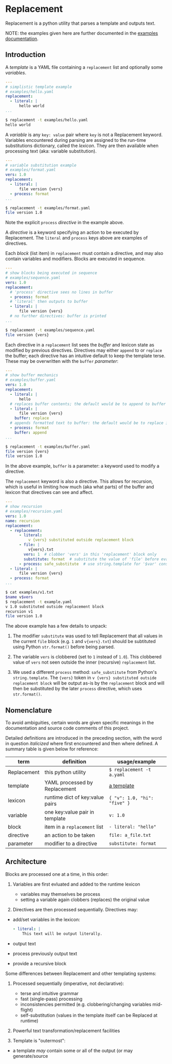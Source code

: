 # Replacement

Replacement is a python utility that parses a template and outputs text.

NOTE: the examples given here are further documented in the
	[examples documentation](examples/README.md).

## Introduction

A *template* is a YAML file containing a `replacement` list
	and optionally some *variables*.

```yaml
---
# simplistic template example
# examples/hello.yaml
replacement:
  - literal: |
      hello world
...
```

```bash
$ replacement -t examples/hello.yaml
hello world
```

A *variable* is any `key: value` pair where `key` is not a Replacement keyword.
Variables encountered during parsing are assigned
	to the run-time substitutions dictionary, called the *lexicon*.
They are then available when processing text (aka: variable substitution).

```yaml
---
# variable substitution example
# examples/format.yaml
vers: 1.0
replacement:
  - literal: |
      file version {vers}
  - process: format
...
```

```bash
$ replacement -t examples/format.yaml
file version 1.0
```

Note the explicit `process` *directive* in the example above.

A *directive* is a keyword specifying an action to be executed by Replacement.
The `literal` and `process` keys above are examples of directives.

Each *block* (list item) in `replacement` must contain a directive,
	and may also contain variables and modifiers.
Blocks are executed in sequence.

```yaml
---
# show blocks being executed in sequence
# examples/sequence.yaml
vers: 1.0
replacement:
  # 'process' directive sees no lines in buffer
  - process: format
  # 'literal' then outputs to buffer
  - literal: |
      file version {vers}
  # no further directives: buffer is printed
...
```

```bash
$ replacement -t examples/sequence.yaml
file version {vers}
```

Each directive in a `replacement` list sees the *buffer* and lexicon state
	as modified by previous directives.
Directives may either `append` to or `replace` the buffer;
	each directive has an intuitive default to keep the template terse.
These may be overwritten with the `buffer` *parameter*:

```yaml
---
# show buffer mechanics
# examples/buffer.yaml
vers: 1.0
replacement:
  - literal: |
      hello
  # replaces buffer contents; the default would be to append to buffer
  - literal: |
      file version {vers}
    buffer: replace
  # appends formatted text to buffer: the default would be to replace it
  - process: format
    buffer: append
...
```

```bash
$ replacement -t examples/buffer.yaml
file version {vers}
file version 1.0
```

In the above example, `buffer` is a parameter: a keyword used to modify a directive.

The `replacement` keyword is also a directive.
This allows for recursion, which is useful in limiting how much (aka what parts)
	of the buffer and lexicon that directives can see and affect.

```yaml
---
# show recursion
# examples/recursion.yaml
vers: 1.0
name: recursion
replacement:
  - replacement:
      - literal:
          v {vers} substituted outside replacement block
      - file: |
          v{vers}.txt
        vers: 1  # clobber 'vers' in this 'replacement' block only
        substitute: format  # substitute the value of 'file' before evaluating
      - process: safe_substitute  # use string.template for '$var' constructs
  - literal: |
      file version {vers}
  - process: format
...
```

```bash
$ cat examples/v1.txt
$name v$vers
$ replacement -t example.yaml
v 1.0 substituted outside replacement block
recursion v1
file version 1.0
```

The above example has a few details to unpack:

1. The modifier `substitute` was used to tell Replacement
	that all values in the current `file` block (e.g. `1` and `v{vers}.txt`)
	should be subtituted using Python `str.format()` before being parsed.

1. The variable `vers` is clobbered (set to `1` instead of `1.0`).
This clobbered value of `vers` not seen outside the inner (recursive)
	`replacement` list.

1. We used a different `process` method: `safe_substitute` from Python's
	`string.template`.
The `{vers}` token in `v {vers} substituted outside replacement block`
	will be output as-is by the `replacement` block and will then
	be substituted by the later `process` directive, which uses `str.format()`.

## Nomenclature

To avoid ambiguities, certain words are given specific meanings in
	the documentation and source code comments of this project.

Detailed definitions are introduced in the preceding section, with the word
	in question *italicized* where first encountered and then where defined.
A summary table is given below for reference:

| term        | definition                      | usage/example                |
| ----------- | ------------------------------- | ---------------------------- |
| Replacement | this python utility             | `$ replacement -t a.yaml`    |
| template    | YAML processed by Replacement   | [a template](template.yaml)  |
| lexicon     | runtime dict of key:value pairs | `{ "v": 1.0, "hi": "five" }` |
| variable    | one key:value pair in template  | `v: 1.0`                     |
| block       | item in a `replacement` list    | `- literal: "hello"`         |
| directive   | an action to be taken           | `file: a_file.txt`           |
| parameter   | modifier to a directive         | `substitute: format`         |

## Architecture

Blocks are processed one at a time, in this order:

1. Variables are first evluated and added to the runtime lexicon
	- variables may themselves be process
	- setting a variable again clobbers (replaces) the original value

1. Directives are then processed sequentially.
	Directives may:
- add/set variables in the lexicon:

	```yaml
	- literal: |
	    This text will be output literally.
	```

- output text
- process previously output text
- provide a recursive block

Some differences between Replacement and other templating systems:

1. Processed sequentially (imperative, not declarative):
	- terse and intuitive grammar
	- fast (single-pass) processing
	- inconsistencies permitted (e.g. clobbering/changing variables mid-flight)
	- self-substitution (values in the template itself can be Replaced at runtime)

1. Powerful text transformation/replacement facilities

1. Template is "outermost":
- a template *may* contain some or all of the output (or may generate/source
